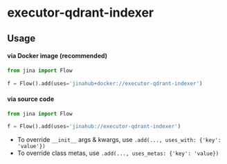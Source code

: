 # executor-qdrant-indexer


## Usage

#### via Docker image (recommended)

```python
from jina import Flow
	
f = Flow().add(uses='jinahub+docker://executor-qdrant-indexer')
```

#### via source code

```python
from jina import Flow
	
f = Flow().add(uses='jinahub://executor-qdrant-indexer')
```

- To override `__init__` args & kwargs, use `.add(..., uses_with: {'key': 'value'})`
- To override class metas, use `.add(..., uses_metas: {'key': 'value})`
